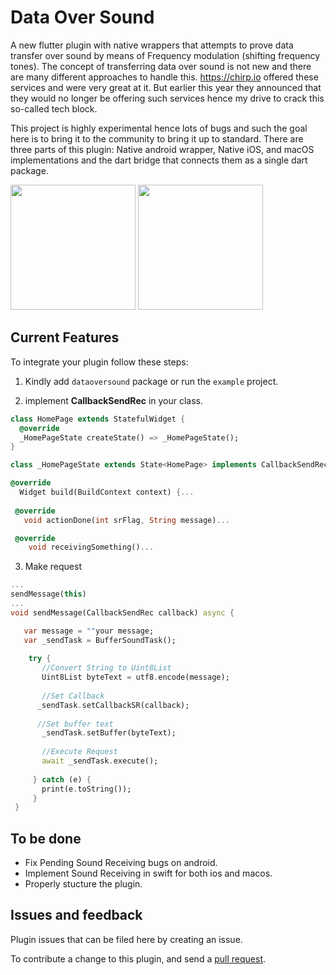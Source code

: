 # Data Over Sound

A new flutter plugin with native wrappers that attempts to prove data transfer over sound by means of Frequency modulation (shifting frequency tones).
The concept of transferring data over sound is not new and there are many different approaches to handle this. https://chirp.io offered these services and were very great at it. But earlier this year they announced that they would no longer be offering such services hence my drive to crack this so-called tech block.

This project is highly experimental hence lots of bugs and such the goal here is to bring it to the community to bring it up to standard. There are three parts of this plugin: Native android wrapper, Native iOS, and macOS implementations and the dart bridge that connects them as a single dart package.
<p float="left">
  <img src="https://raw.githubusercontent.com/Zfinix/dataoversound/master/screenshots/1.png" width="200" />
  <img src="https://raw.githubusercontent.com/Zfinix/dataoversound/master/screenshots/2.png" width="200" />

## Current Features

To integrate your plugin follow these steps:

1. Kindly add `dataoversound` package or run the `example` project.

2. implement **CallbackSendRec** in your class.

```dart
class HomePage extends StatefulWidget {
  @override
  _HomePageState createState() => _HomePageState();
}

class _HomePageState extends State<HomePage> implements CallbackSendRec {

@override
  Widget build(BuildContext context) {...
   
 @override
   void actionDone(int srFlag, String message)...

 @override
    void receivingSomething()...
```
3. Make request
 ```dart
 ...
 sendMessage(this)
 ...
 void sendMessage(CallbackSendRec callback) async {
 
    var message = ""your message;
    var _sendTask = BufferSoundTask();
     
     try {
        //Convert String to Uint8List
        Uint8List byteText = utf8.encode(message);
        
        //Set Callback
       _sendTask.setCallbackSR(callback);
       
       //Set buffer text
        _sendTask.setBuffer(byteText);
        
        //Execute Request
        await _sendTask.execute();
        
      } catch (e) {
        print(e.toString());
      }
  }
 ```
## To be done
- Fix Pending Sound Receiving bugs on android.
- Implement Sound Receiving in swift for both ios and macos.
- Properly stucture the plugin.

## Issues and feedback

Plugin issues that can be filed here by creating an issue.

To contribute a change to this plugin,
and send a [pull request](https://github.com/zfinix/dataoversound/pulls).
